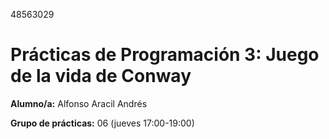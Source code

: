 48563029

# Prácticas de Programación 3: Juego de la vida de Conway
**Alumno/a:** Alfonso Aracil Andrés

**Grupo de prácticas:** 06 (jueves 17:00-19:00)
